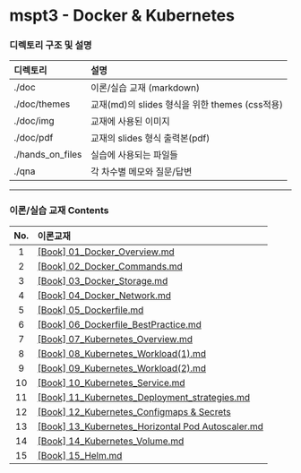 # mspt3 - Docker & Kubernetes

### 디렉토리 구조 및 설명

| 디렉토리             | 설명                                   |
|:---------------- |:------------------------------------ |
| ./doc            | 이론/실습 교재 (markdown)                  |
| ./doc/themes     | 교재(md)의 slides 형식을 위한 themes (css적용) |
| ./doc/img        | 교재에 사용된 이미지                          |
| ./doc/pdf        | 교재의 slides 형식 출력본(pdf)               |
| ./hands_on_files | 실습에 사용되는 파일들                         |
| ./qna            | 각 차수별 메모와 질문/답변                      |

---

### 이론/실습 교재 Contents

| No. | 이론교재                                                                                                                   |
|:---:|:---------------------------------------------------------------------------------------------------------------------- |
| 1   | [[Book] 01_Docker_Overview.md](./doc/%5BBook%5D%2001_Docker_Overview.md)                                               |
| 2   | [[Book] 02_Docker_Commands.md](./doc/%5BBook%5D%2002_Docker_Commands.md)                                               |
| 3   | [[Book] 03_Docker_Storage.md](./doc/%5BBook%5D%2003_Docker_Storage.md)                                                 |
| 4   | [[Book] 04_Docker_Network.md](./doc/%5BBook%5D%2004_Docker_Network.md)                                                 |
| 5   | [[Book] 05_Dockerfile.md](./doc/%5BBook%5D%2005_Dockerfile.md)                                                         |
| 6   | [[Book] 06_Dockerfile_BestPractice.md](./doc/%5BBook%5D%2006_Dockerfile_BestPractice.md)                               |
| 7   | [[Book] 07_Kubernetes_Overview.md](./doc/%5BBook%5D%2007_Kubernetes_Overview.md)                                       |
| 8   | [[Book] 08_Kubernetes_Workload(1).md](./doc/%5BBook%5D%2008_Kubernetes_Workload(1).md)                                 |
| 9   | [[Book] 09_Kubernetes_Workload(2).md](./doc/%5BBook%5D%2009_Kubernetes_Workload(2).md)                                 |
| 10  | [[Book] 10_Kubernetes_Service.md](./doc/%5BBook%5D%2010_Kubernetes_Service.md)                                         |
| 11  | [[Book] 11_Kubernetes_Deployment_strategies.md](./doc/%5BBook%5D%2011_Kubernetes_Deployment_strategies.md)             |
| 12  | [[Book] 12_Kubernetes_Configmaps & Secrets](./doc/%5BBook%5D%2012_Kubernetes_ConfigMaps%20&%20Secrets.md)              |
| 13  | [[Book] 13_Kubernetes_Horizontal Pod Autoscaler.md](./doc/%5BBook%5D%2013_Kubernetes_Horizontal%20Pod%20Autoscaler.md) |
| 14  | [[Book] 14_Kubernetes_Volume.md](./doc/%5BBook%5D%2014_Kubernetes_Volume.md)                                           |
| 15  | [[Book] 15_Helm.md](./doc/%5BBook%5D%2015_Helm.md)                                                                     |


